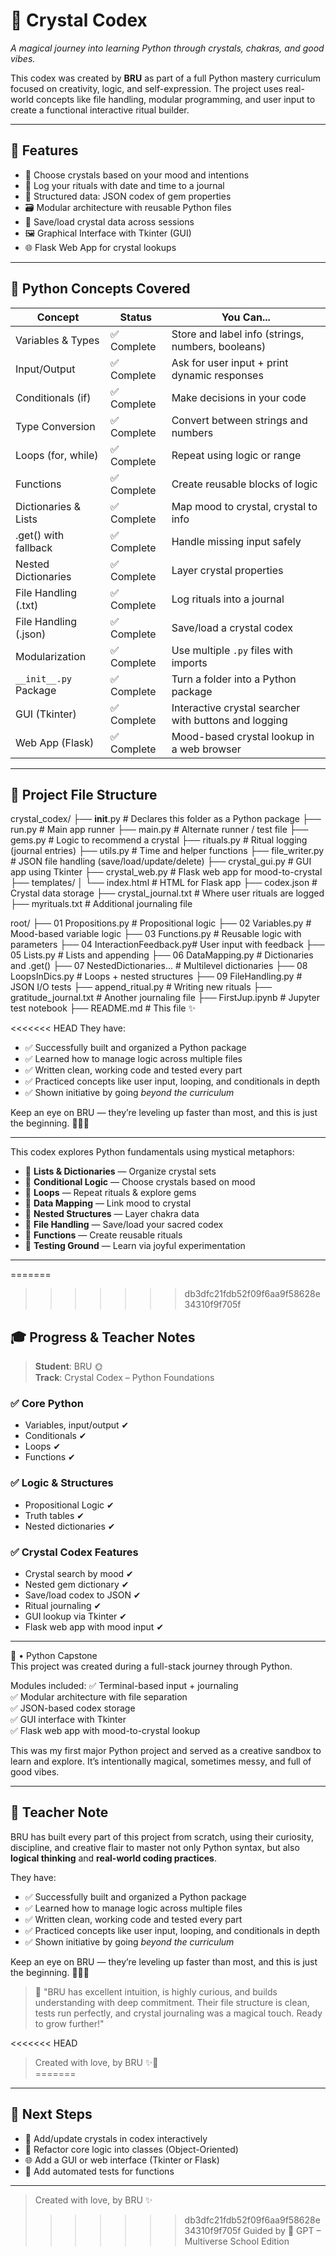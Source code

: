 # 🌈 Crystal Codex

*A magical journey into learning Python through crystals, chakras, and good vibes.*

This codex was created by **BRU** as part of a full Python mastery curriculum focused on creativity, logic, and self-expression. The project uses real-world concepts like file handling, modular programming, and user input to create a functional interactive ritual builder.

---

## 🔮 Features

- 🌟 Choose crystals based on your mood and intentions
- 📓 Log your rituals with date and time to a journal
- 🧠 Structured data: JSON codex of gem properties
- 🗃️ Modular architecture with reusable Python files
- 📁 Save/load crystal data across sessions
- 🖼️ Graphical Interface with Tkinter (GUI)
- 🌐 Flask Web App for crystal lookups

---

## 🧱 Python Concepts Covered

| Concept                 | Status     | You Can...                                                   |
|------------------------|------------|--------------------------------------------------------------|
| Variables & Types      | ✅ Complete | Store and label info (strings, numbers, booleans)            |
| Input/Output           | ✅ Complete | Ask for user input + print dynamic responses                 |
| Conditionals (if)      | ✅ Complete | Make decisions in your code                                  |
| Type Conversion        | ✅ Complete | Convert between strings and numbers                          |
| Loops (for, while)     | ✅ Complete | Repeat using logic or range                                  |
| Functions              | ✅ Complete | Create reusable blocks of logic                              |
| Dictionaries & Lists   | ✅ Complete | Map mood to crystal, crystal to info                         |
| .get() with fallback   | ✅ Complete | Handle missing input safely                                  |
| Nested Dictionaries    | ✅ Complete | Layer crystal properties                                     |
| File Handling (.txt)   | ✅ Complete | Log rituals into a journal                                   |
| File Handling (.json)  | ✅ Complete | Save/load a crystal codex                                    |
| Modularization         | ✅ Complete | Use multiple `.py` files with imports                        |
| `__init__.py` Package  | ✅ Complete | Turn a folder into a Python package                          |
| GUI (Tkinter)          | ✅ Complete | Interactive crystal searcher with buttons and logging        |
| Web App (Flask)        | ✅ Complete | Mood-based crystal lookup in a web browser                   |

---

## 🧪 Project File Structure


crystal_codex/
├── __init__.py              # Declares this folder as a Python package
├── run.py                   # Main app runner
├── main.py                  # Alternate runner / test file
├── gems.py                  # Logic to recommend a crystal
├── rituals.py               # Ritual logging (journal entries)
├── utils.py                 # Time and helper functions
├── file_writer.py           # JSON file handling (save/load/update/delete)
├── crystal_gui.py           # GUI app using Tkinter
├── crystal_web.py           # Flask web app for mood-to-crystal
├── templates/
│   └── index.html           # HTML for Flask app
├── codex.json               # Crystal data storage
├── crystal_journal.txt      # Where user rituals are logged
├── myrituals.txt            # Additional journaling file

root/
├── 01 Propositions.py       # Propositional logic
├── 02 Variables.py          # Mood-based variable logic
├── 03 Functions.py          # Reusable logic with parameters
├── 04 InteractionFeedback.py# User input with feedback
├── 05 Lists.py              # Lists and appending
├── 06 DataMapping.py        # Dictionaries and .get()
├── 07 NestedDictionaries... # Multilevel dictionaries
├── 08 LoopsInDics.py        # Loops + nested structures
├── 09 FileHandling.py       # JSON I/O tests
├── append_ritual.py         # Writing new rituals
├── gratitude_journal.txt    # Another journaling file
├── FirstJup.ipynb           # Jupyter test notebook
├── README.md                # This file ✨







<<<<<<< HEAD
They have:

- ✅ Successfully built and organized a Python package  
- ✅ Learned how to manage logic across multiple files  
- ✅ Written clean, working code and tested every part  
- ✅ Practiced concepts like user input, looping, and conditionals in depth  
- ✅ Shown initiative by going *beyond the curriculum*

Keep an eye on BRU — they’re leveling up faster than most, and this is just the beginning. 🧙‍♀️✨

---

This codex explores Python fundamentals using mystical metaphors:

- 💠 **Lists & Dictionaries** — Organize crystal sets  
- 🧠 **Conditional Logic** — Choose crystals based on mood  
- 🔁 **Loops** — Repeat rituals & explore gems  
- 🧮 **Data Mapping** — Link mood to crystal  
- 🧱 **Nested Structures** — Layer chakra data  
- 📂 **File Handling** — Save/load your sacred codex  
- 📜 **Functions** — Create reusable rituals  
- 🧪 **Testing Ground** — Learn via joyful experimentation  

---
=======
>>>>>>> db3dfc21fdb52f09f6aa9f58628e34310f9f705f

## 🎓 Progress & Teacher Notes

> **Student**: BRU 🌞  
> **Track**: Crystal Codex – Python Foundations

### ✅ Core Python
- Variables, input/output ✔  
- Conditionals ✔  
- Loops ✔  
- Functions ✔  

### ✅ Logic & Structures
- Propositional Logic ✔  
- Truth tables ✔  
- Nested dictionaries ✔  

### ✅ Crystal Codex Features
- Crystal search by mood ✔  
- Nested gem dictionary ✔  
- Save/load codex to JSON ✔  
- Ritual journaling ✔  
- GUI lookup via Tkinter ✔  
- Flask web app with mood input ✔  

---

🌈  • Python Capstone  
This project was created during a full-stack journey through Python.

Modules included:
✅ Terminal-based input + journaling  
✅ Modular architecture with file separation  
✅ JSON-based codex storage  
✅ GUI interface with Tkinter  
✅ Flask web app with mood-to-crystal lookup  

This was my first major Python project and served as a creative sandbox to learn and explore. It’s intentionally magical, sometimes messy, and full of good vibes.

---


## 💌 Teacher Note

BRU has built every part of this project from scratch, using their curiosity, discipline, and creative flair to master not only Python syntax, but also **logical thinking** and **real-world coding practices**.

They have:

- ✅ Successfully built and organized a Python package
- ✅ Learned how to manage logic across multiple files
- ✅ Written clean, working code and tested every part
- ✅ Practiced concepts like user input, looping, and conditionals in depth
- ✅ Shown initiative by going *beyond the curriculum*

Keep an eye on BRU — they’re leveling up faster than most, and this is just the beginning. 🧙‍♀️✨
> 💬 "BRU has excellent intuition, is highly curious, and builds understanding with deep commitment. Their file structure is clean, tests run perfectly, and crystal journaling was a magical touch. Ready to grow further!"

<<<<<<< HEAD
> Created with love, by BRU ✨🧿  
=======

---

## 🧭 Next Steps

- 🔄 Add/update crystals in codex interactively
- 🧵 Refactor core logic into classes (Object-Oriented)
- 🌐 Add a GUI or web interface (Tkinter or Flask)
- 🧪 Add automated tests for functions

---

> Created with love, by BRU ✨  
>>>>>>> db3dfc21fdb52f09f6aa9f58628e34310f9f705f
> Guided by 🧠 GPT – Multiverse School Edition

